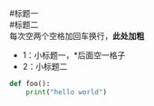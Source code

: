 #标题一  
#标题二  
每次空两个空格加回车换行，**此处加粗**  

* 1：小标题一，*后面空一格子  
* 2：小标题二  
```python
def foo():
    print("hello world")
```
